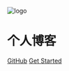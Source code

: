 ![logo](https://docsify.js.org/_media/icon.svg)

# 个人博客

[GitHub](https://github.com/iceMr/blog.git)
[Get Started](#quick-start)